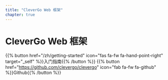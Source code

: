 ```yaml
---
title: "CleverGo Web 框架"
chapter: true
---
```


# CleverGo Web 框架

{{% button href="/zh/getting-started" icon="fas fa-fw fa-hand-point-right" target="_self" %}}入门指南{{% /button %}}
{{% button href="https://github.com/clevergo/clevergo" icon="fab fa-fw fa-github" %}}Github{{% /button %}}
